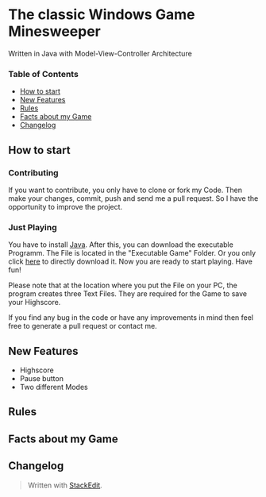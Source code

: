 # The classic Windows Game Minesweeper 
Written in Java with Model-View-Controller Architecture

### Table of Contents
- [How to start](#how-to-start)
- [New Features](#new-features)
- [Rules](#rules)
- [Facts about my Game](#facts-about-my-game)
- [Changelog](#changelog)

## How to start
### Contributing
If you want to contribute, you only have to clone or fork my Code. Then make your changes, commit, push and send me a pull request. So I have the opportunity to improve the project.
### Just Playing
You have to install [Java](https://java.com/de/download/help/download_options.xml). 
After this, you can download the executable Programm. The File is located in the "Executable Game" Folder.
Or you only click [here](https://github.com/fatAdmiralTot/Minesweeper-Java/raw/master/Executable%20Game/Minesweeper-Java.jar) to directly download it.
Now you are ready to start playing. Have fun!

Please note that at the location where you put the File on your PC, the program creates three Text Files. They are required for the Game to save your Highscore.

If you find any bug in the code or have any improvements in mind then feel free to generate a pull request or contact me.

## New Features
- Highscore
- Pause button
- Two different Modes
## Rules

## Facts about my Game

## Changelog




> Written with [StackEdit](https://stackedit.io/).
